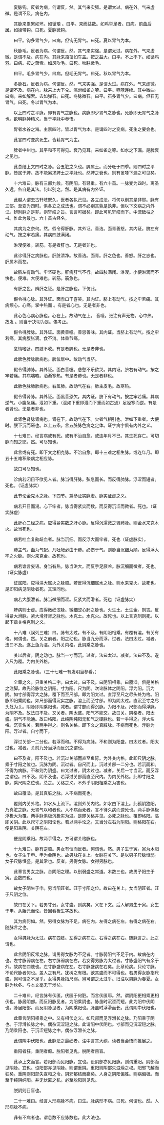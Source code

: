 <!-- { "loadSidebar": true } -->
　　夏脉钩。反者为病。何谓反。然。其气来实强。是谓太过。病在外。气来虚微。是谓不及。病在内。

　　其脉来累累如环。如循琅 。曰平。来而益数。如鸡举足者。曰病。前曲后居。如操带钩。曰死。夏脉微钩。

　　曰平。钩多胃气少。曰病。但钩无胃气。曰死。夏以胃气为本。

　　秋脉毛。反者为病。何谓反。然。其气来实强。是谓太过。病在外。气来虚微。是谓不及。病在内。其脉来蔼蔼如车盖。按之益大。曰平。不上不下。如循鸡羽。曰病。按之萧索。如风吹毛。曰死。秋脉微毛。

　　曰平。毛多胃气少。曰病。但毛无胃气。曰死。秋以胃气为本。

　　冬脉石。反者为病。何谓反。然。气来实强。是谓太过。病在外。气来虚微。是谓不及。病在内。脉来上大下兑。濡滑如雀之啄。曰平。啄啄连续。其中微曲。曰病。来如解索。去如弹石。曰死。冬脉微石。曰平。石多胃气少。曰病。但石无胃气。曰死。冬以胃气为本。

　　以上四时之平脉。即有胃气之脉也。病脉即少胃气之脉也。死脉即无胃气之脉也。欲明脉神精义。当于平脉中参悟。

　　胃者水谷之海。主禀四时。皆以胃气为本。是谓四时之变病。死生之要会也。

　　此言四时变病死生。皆藉胃气为主。

　　脾者中州也。其平和不可得见。衰乃见耳。来如雀之啄。如水之下漏。是脾衰之见也。

　　此总结上文四时之脉。合五脏之义也。脾属土。而分旺于四季。则四时之平脉。皆属于脾。故不能另求脾土之平脉也。然脾之衰也。则有雀啄下漏之可见矣。

　　十六难曰。脉有三部九候。有阴阳。有轻重。有六十首。一脉变为四时。离圣久远。各自是其法。何以别之。然。是其病有内外证。

　　此越人谓去古轩岐既久。医者各执己见。各立成法。将何以别其是非耶。脉有三部。至变为四时。俱各立之成法也。谓不必别其孰是孰非。但以下文病之内外证。辨别脉之是非。则轩岐之旨。言言可据矣。即此可见轩岐而下。中流砥柱之书。惟此为最也。六十首古经名。

　　其病为之奈何。然。假令得肝脉。其外证。善洁。面青善怒。其内证。脐左有动气。按之牢若痛。其病四肢满闭。

　　淋溲便难。转筋。有是者肝也。无是者非也。

　　此诊得肝之病脉也。肝脏清净。故善洁。面青。肝之色也。善怒。肝之志也。肝属木而左。

　　故脐左有动气。牢坚硬也。肝病肝气不行。故四肢满闭。淋溲。小便淋沥而不快也。便难。大便难也。转筋。筋急也。

　　有肝之色。辨肝之证。是肝之脉也。下仿此。

　　假令得心脉。其外证。面赤口干喜笑。其内证。脐上有动气。按之牢若痛。其病烦心。心痛。掌中热而 。有是者心也。无是者非也。

　　此心色心病心脉也。心在上。故动气在上。 音噎。张注有声无物。心中热。故发 。则当于决切为是。俟考正。

　　假令得脾脉。其外证。面黄善噫。善思善味。其内证。当脐上有动气。按之牢若痛。其病腹胀满。食不消。体重节痛。

　　怠惰嗜卧。四肢不收。有是者脾也。无是者非也。

　　此脾色脾脉脾病也。脾位居中。故动气当脐。

　　假令得肺脉。其外证。面白善嚏。悲愁不乐欲哭。其内证。脐右有动气。按之牢若痛。其病喘咳。洒淅寒热。有是者肺也。无是者非也。

　　此肺色脉肺肺病也。右属肺。故动气在右。肺主皮毛。故寒热。

　　假令得肾脉。其外证。面黑善恐欠。其内证。脐下有动气。按之牢若痛。其病逆气。小腹急痛。泄如下重。（泄如下重即泄而下重而如古通）足胫寒而逆。有是者肾也。无是者非也。

　　此肾色肾脉肾病也。肾在下。故动气在下。欠者气相引也。泄如下重者。大便时。腰下沉而窘也。以上五条。言五脏脉色病之定体。证字病字俱有内外之义。

　　十七难曰。经言病或有死。或有不治自愈。或连年月不已。其生死存亡。可切脉而知之耶。然。可尽知也。

　　此言或有死。即下文之相克脉。不治自愈。即十三难之相生脉。或连年月。即五十五难积聚病之相应脉。

　　故曰可尽知也。

　　诊病若闭目不欲见人者。脉当得肝脉。弦急而长。而反得肺脉。浮涩而短者。死也。（证虚脉实）

　　此节论金克木之脉。下四节。兼参证实脉虚。脉实证虚之义。

　　病若开目而渴。心下牢者。脉当得紧实而数。而反得沉涩而微者。死也。（证实脉虚）

　　此肝心二经之病。应得紧实数之肝心脉。反得沉濡微之肾肺脉。则金水来克木火。故当死也。

　　病若吐血复鼽衄血者。脉当沉细。而反浮大而牢者。死也（证虚脉实）。

　　肺主气。血为气配。凡吐衄必由于肺。必伤于气。则脉当沉细为顺。反得浮大牢之火脉。则火来克金。故死也。

　　病若谵言妄语。身当有热。脉当洪大。而反手足厥冷。脉沉细而微者。死也。（证实脉虚）

　　证属阳。应得洪大属火之脉顺。若反得沉细属水之脉。则水来克火。故死也。是即阳病见阴脉者死。其理同也。

　　病若大腹泄者。脉当微细而涩。反紧大而滑者。死也（证虚脉实）

　　脾病则士虚。应得微细涩脉。微细涩心肺之脉也。火生土。土生金。则吉。反得紧大滑脉。紧大滑肝肾之脉也。木克土。水克火。故死也。以上言克制则死。以起下章关格克制之义。

　　十八难（误列三难）曰。脉有太过。有不及。有阴阳相乘。有覆有溢。有关有格。何谓也。然。关之前者。阳之动也。脉当九分而浮。过者。法曰太过。减者。法曰不及。遂上鱼为溢。为外关内格。此阴乘之脉也。

　　关以后者。阴之动也。脉当一寸而沉。过者。法曰太过。减者。法曰不及。遂入尺为覆。为内关外格。

　　此阳乘之脉也。（三十七难一有发明当参看。）

　　全章之义。只重关格二字。曰太过。曰不及。曰阴阳相乘。曰覆溢。俱是关格之注脚。故先论脉位之阴阳。寸为阳。尺为阴。次论脉体之阴阳。浮为阳。沉为阴。如寸部得浮大之脉。覆下而至尺部。即为阳太过。直浮至尺之尽头处为格。阳脉即阳乘阴也。如尺部而得沉实之脉。溢上而至寸部。即为阴太过。直沉至寸之尽头处为关。阴脉即阴乘阳也。减者。谓寸部而得沉脉。为阳不及。尺部而得浮脉。为阴不及。故法曰不及。又关者。阴太盛。阳气不能交。故曰关。阴格者。阳太盛。阴气不能通。故曰格阳。此纯阴纯阳无和气之硬脉也。若一手得之。浮大名格。沉实名关。若两手得之。则名关格。即下文之真脏脉。不病而死也。浮脉为阳。浮过者。自寸而下。

　　浮过关部一二分也。若浮而和。不得为病脉。不和则为阳盛。曰太过者。阳太过也。减者。关前九分当浮而反沉之谓也。

　　曰不及者。阳不及也。若沉过关部而直至鱼际。为外关内格。此即尺阴之脉。乘于寸阳之位也。沉脉为阴。沉过者。自尺而上。沉过关部一二分也。若沉而和。不得为病脉。不和则为阴盛。曰太过者。阴太过也。减者。关后一寸当沉。而反浮之谓也。曰不及。阴不及也。若浮过关部而直至尺内。为内关外格。此即寸阳之脉。乘尺阴之位也。总之。关格之义。不外乎阴阳相乘之为害也。

　　故曰覆溢。是其真脏之脉。人不病而死也。

　　覆则内关外格。如水从上流下。溢则外关内格。如水由下溢上。此孤阴独阳。乃真脏之脉。无胃气以和者也。人不病而死者。言不待久病而速死也。两手脉俱极浮极大为覆。两手脉俱极沉极实为溢。是即关格并见。必死之脉也。覆即格阳。溢即关阴。此以尺寸之阴阳论也。若以两手论之。又当分左右为阴阳。则格阳在右。便是阳乘阴。关阴在左。

　　便是阴乘阳。故两手得之。方可谓关格脉也。

　　十九难曰。脉有逆顺。男女有恒而反者。何谓也。然。男子生于寅。寅为木阳也。女子生于申。申为金阴也。故男脉在关上。女脉在关下。是以男子尺脉恒弱。女子尺脉恒盛。是其常也。反者。男得女脉。女得男脉也。

　　此章言男女之脉。合阴阳之理。以别弱盛之常道。木数三也。故男子阳生于寅。金数四也。

　　故女子阴生于申。男当阳旺者。旺于寸阳之位。故曰在关上。女当阴旺者。旺于尺阴之位。

　　故曰在关下。若男寸弱。女寸盛。则病矣。义在下文。后人解男生于寅。女生于申。从胎元而论。皆因看板生字故也。

　　其为病何如。然。男得女脉为不足。病在内。左得之病在左。右得之病在右。随脉言之也。

　　女得男脉为太过。病在四肢。左得之病在左。右得之病在右。随脉言之。此之谓也。

　　此言阴阳反常之脉。谓男得女脉为不足者。寸脉弱阳气不足于内。故病在内也。左寸脉弱病在左。右寸脉弱病在右。若女得男脉为太过者。寸脉盛阳气有余于外。故病在四肢也。左寸脉盛病在左。右寸脉盛病在右矣。此章论病。只论寸脉。不论尺脉者何也。盖人之有尺。犹树之有根。欲其盛而不可得也。若男得女脉指尺盛。岂可谓之不足乎。女得男脉指尺弱。岂可谓之太过乎。旧注以男脉为春夏。女脉为秋冬。与本文毫无干涉矣。

　　二十难曰。经言脉有伏匿。伏匿于何脏。而言伏匿耶。然。谓阴阳更相乘更相伏也。脉居阴部。而反阳脉见者。为阳乘阴也。脉虽时沉涩而短。此为阳中伏阴也。脉居阳部。而反阴脉见者。为阴乘阳也。脉虽时浮滑而长。此谓阴中伏阳也。

　　此章言阴阳相乘之中。又有相伏之义。如尺部而见浮滑长之脉。乃阳乘于阴也。于浮滑长脉之中。偶杂沉涩短之脉。此谓阳中伏阴也。寸部而见沉涩短之脉。乃阴乘阳也。于沉涩短脉之中。偶杂浮滑长之脉。

　　此谓阴中伏阳也。此脉法之最细者。注中言其大纲。读者当会悟而推展之。

　　重阳者狂。重阴者癫。脱阳者见鬼。脱阴者目盲。

　　此承上文而言。若阳部而见阳脉。宜也。设阴部亦见阳脉。则谓重阳。阴部而见阴脉。宜也。设阳部亦见阴脉。则谓重阴。重阳则阴部失滋燥之权。阳邪飞越而狂矣。重阴则阳部失宣和之令。阴邪郁结而癫矣。人身之阴阳偏胜。则病偏极。而至于纯阴纯阳。并无伏匿之机。必至脱阳则见鬼。

　　脱阴则目盲也。

　　二十一难曰。经言人形病脉不病。曰生。脉病形不病。曰死。何谓也。然。人形病脉不病。

　　非有不病者也。谓息数不应脉数也。此大法也。

